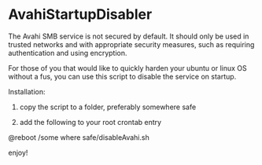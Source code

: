 # AvahiStartupDisabler

The Avahi SMB service is not secured by default. It should only be used in trusted networks and with appropriate security measures, such as requiring authentication and using encryption.

For those of you that would like to quickly harden your ubuntu or linux OS without a fus, you can use this script to disable the service on startup.

Installation:

1) copy the script to a folder, preferably somewhere safe

2) add the following to your root crontab entry

@reboot /some where safe/disableAvahi.sh

enjoy!
